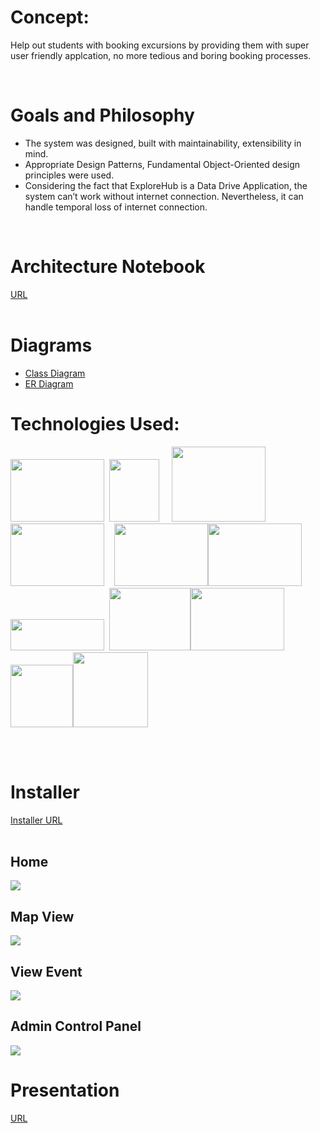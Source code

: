 
    
<h1>Concept:</h1>
   <p>Help out students with booking excursions by providing them with super user friendly applcation, no more tedious and boring          
   booking processes.</p>
<br>

<h1>Goals and Philosophy</h1>
<ul>
    <li>The system was designed, built with maintainability, extensibility in mind.</li>
    <li>Appropriate Design Patterns, Fundamental Object-Oriented design principles were used.</li>
    <li>Considering the fact that ExploreHub is a Data Drive Application, the system can’t work
        without internet connection. Nevertheless, it can handle temporal loss of internet connection.</li>
</ul>

<br>
<h1>Architecture Notebook</h1>
<a href="https://gofile.io/?c=fyStRO">URL</a>
<br>
<br>

<h1>Diagrams</h1>
<ul>
    <li><a href="https://gofile.io/?c=PwtiyS">Class Diagram</a></li>
    <li><a href="https://gofile.io/?c=pdYZPf">ER Diagram</a></li>
</ul>

<h1>Technologies Used:</h1>

<img src="https://i.imgur.com/ADK8SPM.png" width="150" height="100">&nbsp;&nbsp;<img src="https://i.imgur.com/J441zQT.png" width="80" height="100">&nbsp;&nbsp;&nbsp;&nbsp;&nbsp;<img src="https://i.imgur.com/UpPfBm0.png" width="150" height="120">&nbsp;&nbsp;&nbsp;
<img src="https://i.imgur.com/tkxQMKg.png" width="150" height="100">&nbsp;&nbsp;&nbsp;&nbsp;<img src="https://i.imgur.com/klBR75O.png" width="150" height="100"><img src="https://i.imgur.com/wBRMFYr.png" width="150" height="100">&nbsp;&nbsp;<img src="https://i.imgur.com/HpoiYPz.png" width="150" height="50">&nbsp;&nbsp;<img src="https://i.imgur.com/jqpbsMq.png" width="130" height="100"><img src="https://i.imgur.com/NixxLur.png" width="150" height="100"><img src="https://i.imgur.com/aka57ZJ.png" width="100" height="100"><img src="https://i.imgur.com/NTPESAv.png" width="120" height="120">

<br>
<br>

<h1>Installer</h1>
<a href="https://gofile.io/?c=E7IMqy">Installer URL</a>
<br>
<br>

<h2>Home</h2>
<img src="https://i.imgur.com/ZbTJ1jR.png">
<br>

<h2>Map View</h2>
<img src="https://i.imgur.com/fdnAmCe.png">
<br>

<h2>View Event</h2>
<img src="https://i.imgur.com/HMQgiu4.png">
<br>

<h2>Admin Control Panel</h2>
<img src="https://i.imgur.com/pJd4bFd.png">


<h1>Presentation</h1>
<a href="https://gofile.io/?c=rJcDW6">URL</a>

 
